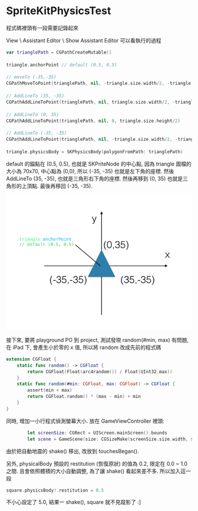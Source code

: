 SpriteKitPhysicsTest
====================
程式碼裡頭有一段需要記錄起來

View \ Assistant Editor \ Show Assistant Editor 可以看執行的過程

```swift
var trianglePath = CGPathCreateMutable()

triangle.anchorPoint // default (0.5, 0.5)

// moveTo (-35,-35)
CGPathMoveToPoint(trianglePath, nil, -triangle.size.width/2, -triangle.size.height/2)

// AddLineTo (35, -35)
CGPathAddLineToPoint(trianglePath, nil, triangle.size.width/2, -triangle.size.height/2)

// AddLineTo (0, 35)
CGPathAddLineToPoint(trianglePath, nil, 0, triangle.size.height/2)

// AddLineTo (-35, -35)
CGPathAddLineToPoint(trianglePath, nil, -triangle.size.width/2, -triangle.size.height/2)

triangle.physicsBody = SKPhysicsBody(polygonFromPath: trianglePath)
```
default 的錨點在 (0.5, 0.5), 也就是 SKPriteNode 的中心點, 因為 triangle 圖檔的大小為 70x70, 中心點為 (0,0), 所以 (-35, -35) 也就是左下角的座標. 然後 AddLineTo (35, -35), 也就是三角形右下角的座標. 然後再移到 (0, 35) 也就是三角形的上頂點. 最後再移回 (-35, -35).

![](https://github.com/Charles-Hsu/SpriteKitPhysicsTest/blob/master/triangle.png)

接下來, 要將 playground PO 到 project, 測試發現 random(#min, max) 有問題, 在 iPad 下, 會產生小於零的 x 值, 所以將 random 改成先前的程式碼

```swift
extension CGFloat {
    static func random() -> CGFloat {
        return CGFloat(Float(arc4random()) / Float(UInt32.max))
    }
    static func random(#min: CGFloat, max: CGFloat) -> CGFloat {
        assert(min < max)
        return CGFloat.random() * (max - min) + min
    }
}
```

同時, 增加一小行程式偵測螢幕大小. 放在 GameViewController 裡頭:

```swift
        let screenSize: CGRect = UIScreen.mainScreen().bounds
        let scene = GameScene(size: CGSizeMake(screenSize.size.width, screenSize.size.height))
```

由於把自動地震的 shake() 移出, 改放到 touchesBegan().

另外, physicalBody 預設的 restitution (恢復原狀) 的值為 0.2, 限定在 0.0 ~ 1.0 之間. 且會依照體積的大小自動調整, 為了讓 shake() 看起來差不多. 所以加入這一段

```swift
square.physicsBody!.restitution = 0.5
```

不小心設定了 5.0, 結果一 shake(), square 就不見蹤影了 :]




